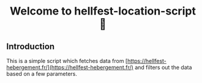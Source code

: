 <h1 align="center">Welcome to hellfest-location-script 👋</h1>

## Introduction

This is a simple script which fetches data from [https://hellfest-hebergement.fr/](https://hellfest-hebergement.fr/) and
filters out the data based on a few parameters.